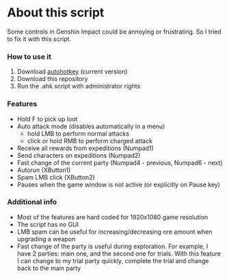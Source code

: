 # About this script
Some controls in Genshin Impact could be annoying or frustrating. So I tried to fix it with this script.  

### How to use it
1. Download [autohotkey](https://www.autohotkey.com) (current version)
1. Download this repository
1. Run the .ahk script with administrator rights

### Features
- Hold F to pick up loot
- Auto attack mode (disables automatically in a menu)
    - hold LMB to perform normal attacks
    - click or hold RMB to perform charged attack
- Receive all rewards from expeditions (Numpad1)
- Send characters on expeditions (Numpad2)
- Fast change of the current party (Numpad4 - previous, Numpad6 - next)
- Autorun (XButton1) 
- Spam LMB click (XButton2) 
- Pauses when the game window is not active (or explicitly on Pause key)

### Additional info
- Most of the features are hard coded for 1920x1080 game resolution
- The script has no GUI
- LMB spam can be useful for increasing/decreasing ore amount when upgrading a weapon
- Fast change of the party is useful during exploration. For example, I have 2 parties: main one, and the second one for trials. With this feature I can change to my trial party quickly, complete the trial and change back to the main party
